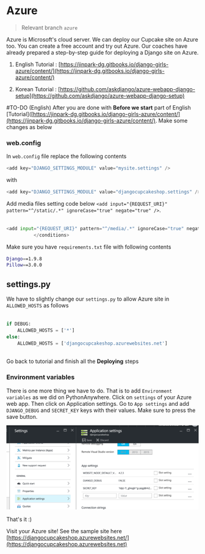 # Azure
> Relevant branch `azure`

Azure is Microsoft's cloud server. We can deploy our Cupcake site on Azure too. You can create a free account and try out Azure. Our coaches have already prepared a step-by-step guide for deploying a Django site on Azure.

1. English Tutorial : [https://jinpark-dg.gitbooks.io/django-girls-azure/content/](https://jinpark-dg.gitbooks.io/django-girls-azure/content/)

1. Korean Tutorial : [https://github.com/askdjango/azure-webapp-django-setup](https://github.com/askdjango/azure-webapp-django-setup)


#TO-DO (English)
After you are done with **Before we start** part of English [Tutorial]([https://jinpark-dg.gitbooks.io/django-girls-azure/content/](https://jinpark-dg.gitbooks.io/django-girls-azure/content/). Make some changes as below

### web.config
In `web.config` file replace the following contents 

```python
<add key="DJANGO_SETTINGS_MODULE" value="mysite.settings" />
```

with 

```python
<add key="DJANGO_SETTINGS_MODULE" value="djangocupcakeshop.settings" />
```

Add media files setting code below `<add input="{REQUEST_URI}" pattern="^/static/.*" ignoreCase="true" negate="true" />`.

```python

<add input="{REQUEST_URI}" pattern="^/media/.*" ignoreCase="true" negate="true" />
          </conditions>
```

Make sure you have `requirements.txt` file with following contents

```bash
Django==1.9.8
Pillow==3.0.0

```

## settings.py

We have to slightly change our `settings.py` to allow Azure site in `ALLOWED_HOSTS` as follows

```python

if DEBUG:
    ALLOWED_HOSTS = ['*']
else:
    ALLOWED_HOSTS = ['djangocupcakeshop.azurewebsites.net']
    
```

 Go back to tutorial and finish all the **Deploying** steps

### Environment variables
There is one more thing we have to do. That is to add `Environment variables` as we did on PythonAnywhere. Click on `settings` of your Azure web app. Then click on Application settings. Go to `App settings` and add `DJANGO_DEBUG` and `SECRET_KEY` keys with their values. Make sure to press the save button. 

![](azure_app_settings.png)

That's it :) 

Visit your Azure site!  See the sample site here [https://djangocupcakeshop.azurewebsites.net/](https://djangocupcakeshop.azurewebsites.net)